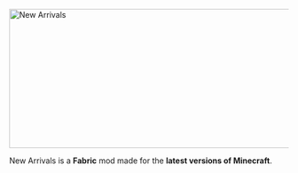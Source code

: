 <p><img src="https://i.imgur.com/1x8oJm7.png" alt="New Arrivals" width="1903" height="251" /></p>
<p>New Arrivals is a&nbsp;<strong>Fabric</strong> mod made for the&nbsp;<strong>latest versions of Minecraft</strong>.</p>
